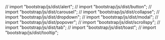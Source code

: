 <!DOCTYPE html>
<html lang="en">
<body>
// import "bootstrap/js/dist/alert";
// import "bootstrap/js/dist/button";
// import "bootstrap/js/dist/carousel";
// import "bootstrap/js/dist/collapse";
// import "bootstrap/js/dist/dropdown";
// import "bootstrap/js/dist/modal";
// import "bootstrap/js/dist/popover";
// import "bootstrap/js/dist/scrollspy";
// import "bootstrap/js/dist/tab";
// import "bootstrap/js/dist/toast";
// import "bootstrap/js/dist/tooltip";
</html>